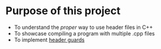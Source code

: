Purpose of this project
=========================
* To understand the *proper* way to use header files in C++
* To showcase compiling a program with multiple .cpp files
* To implement [header guards](https://www.learncpp.com/cpp-tutorial/header-guards/)